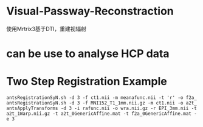 # Visual-Passway-Reconstraction
使用Mrtrix3基于DTI，重建视辐射
# can be use to analyse HCP data

# Two Step Registration  Example
```
antsRegistrationSyN.sh -d 3 -f ct1.nii -m meanafunc.nii -t 'r' -o f2a_
antsRegistrationSyN.sh -d 3 -f MNI152_T1_1mm.nii.gz -m ct1.nii -o a2t_
antsApplyTransforms -d 3 -i rafunc.nii -o wra.nii.gz -r EPI_3mm.nii -t a2t_1Warp.nii.gz -t a2t_0GenericAffine.mat -t f2a_0GenericAffine.mat -e 3 
```
